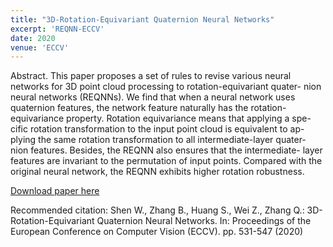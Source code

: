 ```yaml
---
title: "3D-Rotation-Equivariant Quaternion Neural Networks"
excerpt: 'REQNN-ECCV'
date: 2020
venue: 'ECCV'
---
```

Abstract. This paper proposes a set of rules to revise various neural networks for 3D point cloud processing to rotation-equivariant quater- nion neural networks (REQNNs). We find that when a neural network uses quaternion features, the network feature naturally has the rotation- equivariance property. Rotation equivariance means that applying a spe- cific rotation transformation to the input point cloud is equivalent to ap- plying the same rotation transformation to all intermediate-layer quater- nion features. Besides, the REQNN also ensures that the intermediate- layer features are invariant to the permutation of input points. Compared with the original neural network, the REQNN exhibits higher rotation robustness.

[Download paper here](https://www.ecva.net/papers/eccv_2020/papers_ECCV/papers/123650528.pdf)

Recommended citation: Shen W., Zhang B., Huang S., Wei Z., Zhang Q.: 3D-Rotation-Equivariant Quaternion Neural Networks. In: Proceedings of the European Conference on Computer Vision (ECCV). pp. 531-547 (2020)
